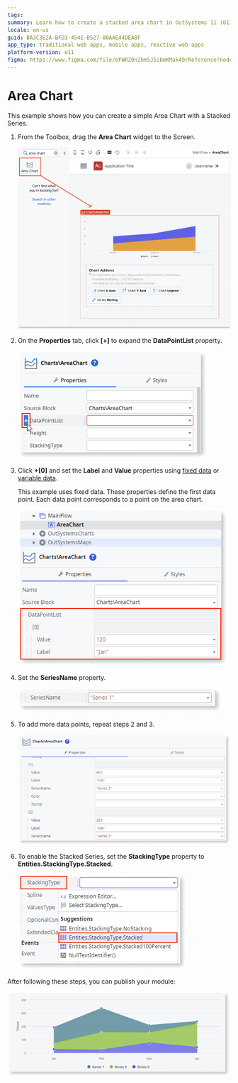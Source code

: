 ```yaml
---
tags:
summary: Learn how to create a stacked area chart in OutSystems 11 (O11) using the Area Chart widget and configuring data points and series properties.
locale: en-us
guid: BA3C3E2A-BFD3-454E-B527-00AAE44DEA8F
app_type: traditional web apps, mobile apps, reactive web apps
platform-version: o11
figma: https://www.figma.com/file/eFWRZ0nZhm5J5ibmKMak49/Reference?node-id=2411:4149
---
```


# Area Chart

This example shows how you can create a simple Area Chart with a Stacked Series.

1. From the Toolbox, drag the **Area Chart** widget to the Screen.

    ![Screenshot showing the process of dragging the Area Chart widget onto the screen in OutSystems](images/chartarea-drag-ss.png "Dragging Area Chart Widget")

1. On the **Properties** tab, click **[+]** to expand the **DataPointList** property.

    ![Screenshot of the Properties tab with the DataPointList property expanded in OutSystems](images/chartarea-expand-ss.png "Expanding DataPointList Property")

1. Click **+[0]** and set the **Label** and **Value** properties using [fixed data](chart-data-v2.md#populate-your-chart-with-fixed-data) or [variable data](chart-data-v2.md#populate-your-chart-with-variable-data). 

    This example uses fixed data. These properties define the first data point. Each data point corresponds to a point on the area chart. 

    ![Screenshot illustrating how to set the Label and Value properties for a data point in an Area Chart in OutSystems](images/chartarea-datapointlist-ss.png "Setting Data Point Properties")

1. Set the **SeriesName** property.

    ![Screenshot showing the SeriesName property field in the Area Chart widget properties in OutSystems](images/chart-seriesname-ss.png "Setting Series Name Property")

1. To add more data points, repeat steps 2 and 3.

    ![Screenshot demonstrating how to add additional data points to the Area Chart in OutSystems](images/chartarea-extradatapoints-ss.png "Adding Extra Data Points")

1. To enable the Stacked Series, set the **StackingType** property to **Entities.StackingType.Stacked**.

    ![Screenshot depicting the StackingType property set to Stacked in the Area Chart widget in OutSystems](images/chartarea-stackingtype-ss.png "Enabling Stacked Series")

After following these steps, you can publish your module:

![Screenshot of the final result of an Area Chart with Stacked Series in OutSystems](images/chartarea-result.png "Final Area Chart Result")
